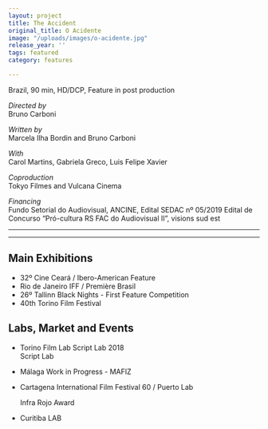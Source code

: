 ```yaml
---
layout: project
title: The Accident
original_title: O Acidente
image: "/uploads/images/o-acidente.jpg"
release_year: ''
tags: featured
category: features

---
```

Brazil, 90 min, HD/DCP, Feature in post production

_Directed by_  
Bruno Carboni

_Written by_  
Marcela Ilha Bordin and Bruno Carboni

_With_  
Carol Martins, Gabriela Greco, Luis Felipe Xavier

_Coproduction_  
Tokyo Filmes and Vulcana Cinema

_Financing_  
Fundo Setorial do Audiovisual, ANCINE, Edital SEDAC nº 05/2019 Edital de Concurso “Pró-cultura RS FAC do Audiovisual II”, visions sud est

***

***

## Main Exhibitions

* 32º Cine Ceará / Ibero-American Feature
* Rio de Janeiro IFF / Première Brasil
* 26º Tallinn Black Nights - First Feature Competition
* 40th Torino Film Festival

## Labs, Market and Events

* Torino Film Lab Script Lab 2018  
  Script Lab
* Málaga Work in Progress - MAFIZ
* Cartagena International Film Festival 60 / Puerto Lab

  Infra Rojo Award
* Curitiba LAB